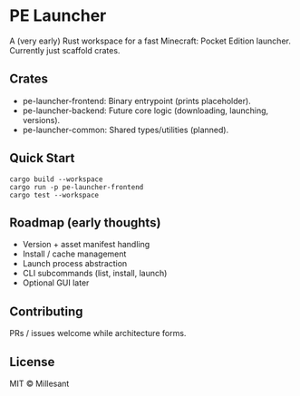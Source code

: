 # PE Launcher

A (very early) Rust workspace for a fast Minecraft: Pocket Edition launcher. Currently just scaffold crates.

## Crates
- pe-launcher-frontend: Binary entrypoint (prints placeholder).
- pe-launcher-backend: Future core logic (downloading, launching, versions).
- pe-launcher-common: Shared types/utilities (planned).

## Quick Start
```
cargo build --workspace
cargo run -p pe-launcher-frontend
cargo test --workspace
```

## Roadmap (early thoughts)
- Version + asset manifest handling
- Install / cache management
- Launch process abstraction
- CLI subcommands (list, install, launch)
- Optional GUI later

## Contributing
PRs / issues welcome while architecture forms.

## License
MIT © Millesant
